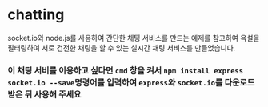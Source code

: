 # chatting
socket.io와 node.js를 사용하여 간단한 채팅 서비스를 만드는 예제를 참고하여 욕설을 필터링하여 서로 건전한 채팅을 할 수 있는 실시간 채팅 서비스를 만들었습니다.

### 이 채팅 서비를 이용하고 싶다면 `cmd` 창을 켜서 `npm install express socket.io --save`명령어를 입력하여 `express`와 `socket.io`를 다운로드 받은 뒤 사용해 주세요
